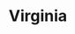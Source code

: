 ---
title: "Virginia"
hashtag: virginia
borders:
  - Atlantic Ocean
  - District of Columbia
  - Kentucky
  - Maryland
  - North Carolina
  - Tennessee 
  - West Virginia
subdivision-of:
  - United States
tags:
  - State
  - United States
---